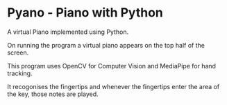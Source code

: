 # Pyano - Piano with Python

A virtual Piano implemented using Python.

On running the program a virtual piano appears on the top half of the screen. 

This program uses OpenCV for Computer Vision and MediaPipe for hand tracking. 

It recogonises the fingertips and whenever the fingertips enter the area of the key, those notes are played.
